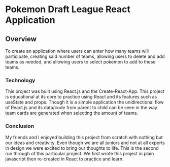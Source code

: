 # Pokemon Draft League React Application

## Overview

To create an application where users can enter how many teams will participate, creating said number of teams, allowing users to delete and add teams as needed, and allowing users to select pokemon to add to these teams.

### Technology

This project was built using React.js and the Create-React-App. This project is educational at its core to practice using React and its features such as useState and props. Though it is a simple application the unidirectional flow of React.js and its data/code from parent to child can be seen in the way team cards are generated when selecting the amount of teams.

### Conclusion

My friends and I enjoyed building this project from scratch with nothing but our ideas and creativity. Even though we are all juniors and not at all experts in design we were excited to bring our thoughts to life. This is the second run through of this particular project. We first wrote this project in plain javascript then re-created in React to practice and learn.
